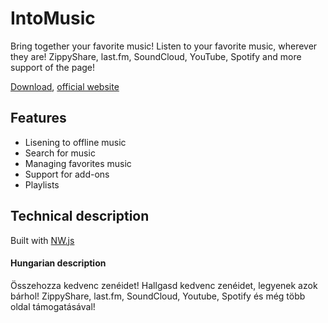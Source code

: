 # IntoMusic
Bring together your favorite music!
Listen to your favorite music, wherever they are! ZippyShare, last.fm, SoundCloud, YouTube, Spotify and more support of the page!

[Download](https://sourceforge.net/projects/intomusic/),  [official website](http://music.into.hu/)

## Features
* Lisening to offline music
* Search for music
* Managing favorites music
* Support for add-ons
* Playlists

## Technical description
Built with [NW.js](http://nwjs.io/)

#### Hungarian description
Összehozza kedvenc zenéidet!
Hallgasd kedvenc zenéidet, legyenek azok bárhol! ZippyShare, last.fm, SoundCloud, Youtube, Spotify és még több oldal támogatásával!
